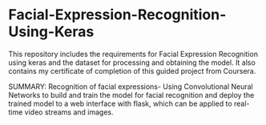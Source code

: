 # Facial-Expression-Recognition-Using-Keras

This repository includes the requirements for Facial Expression Recognition using keras and the dataset for processing and obtaining the model.
It also contains my certificate of completion of this guided project from Coursera.

SUMMARY:
Recognition of facial expressions- Using Convolutional Neural Networks to build and train the model for facial recognition and deploy the trained model to a web interface with flask, which can be applied to real-time video streams and images.

